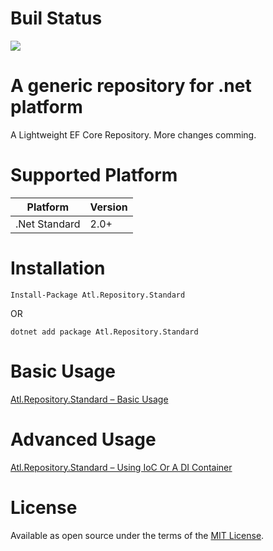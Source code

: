 # Buil Status
![](https://github.com/Activehigh/Atl.GenericRepository/workflows/build-and-test/badge.svg)

# A generic repository for .net platform

A Lightweight EF Core Repository. More changes comming. 

# Supported Platform

|Platform   |Version      |
|----------|:-------------|
|.Net Standard |2.0+|

# Installation
```
Install-Package Atl.Repository.Standard
```
OR
```
dotnet add package Atl.Repository.Standard
```

# Basic Usage
[Atl.Repository.Standard – Basic Usage](https://activehigh.wordpress.com/2017/08/13/atl-repository-standard-basic-usage/)
# Advanced Usage
[Atl.Repository.Standard – Using IoC Or A DI Container](https://brainlesscoder.com/2019/03/21/atl-repository-standard-using-ioc-or-a-di-container/)


# License

Available as open source under the terms of the [MIT License](LICENSE).
